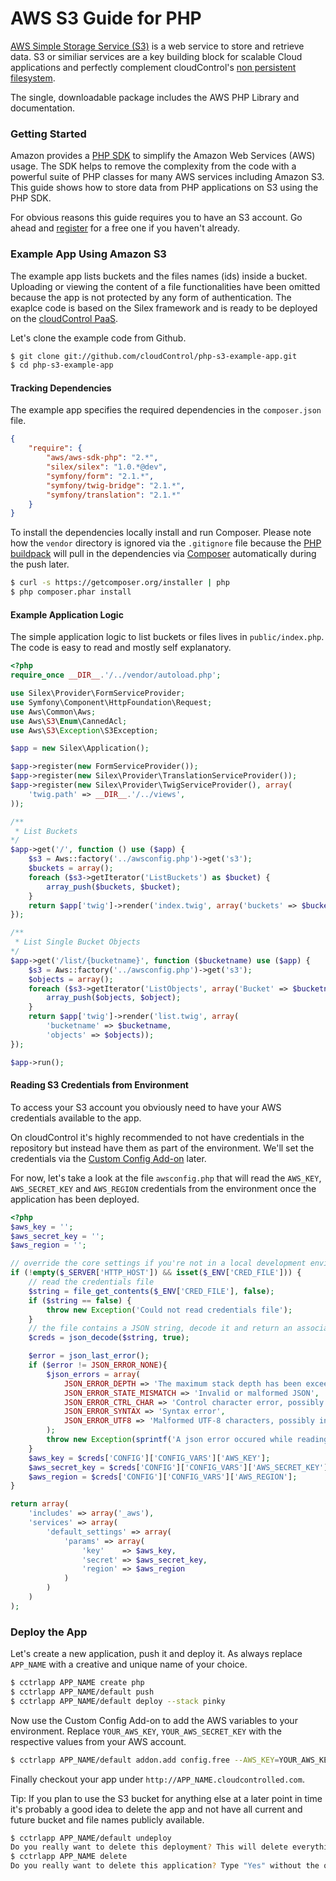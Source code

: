 # AWS S3 Guide for PHP

[AWS Simple Storage Service (S3)](http://aws.amazon.com/s3/) is a web service to store and retrieve data. S3 or similiar services are a key building block for scalable Cloud applications and perfectly complement cloudControl's [non persistent filesystem](https://www.cloudcontrol.com/dev-center/Platform%20Documentation#non-persistent-filesystem).

 The single, downloadable package includes the AWS PHP Library and documentation.

### Getting Started

Amazon provides a [PHP SDK](https://github.com/aws/aws-sdk-php) to simplify the Amazon Web Services (AWS) usage. The SDK helps to remove the complexity from the code with a powerful suite of PHP classes for many AWS services including Amazon S3. This guide shows how to store data from PHP applications on S3 using the PHP SDK.

For obvious reasons this guide requires you to have an S3 account. Go ahead and [register](https://portal.aws.amazon.com/gp/aws/developer/subscription/index.html?productCode=AmazonS3) for a free one if you haven't already.

### Example App Using Amazon S3

The example app lists buckets and the files names (ids) inside a bucket. Uploading or viewing the content of a file functionalities have been omitted because the app is not protected by any form of authentication. The exaplce code is based on the Silex framework and is ready to be deployed on the [cloudControl PaaS](https://www.cloudcontrol.com).

Let's clone the example code from Github.

~~~bash
$ git clone git://github.com/cloudControl/php-s3-example-app.git
$ cd php-s3-example-app
~~~

#### Tracking Dependencies

The example app specifies the required dependencies in the `composer.json` file.

~~~json
{
    "require": {
        "aws/aws-sdk-php": "2.*",
        "silex/silex": "1.0.*@dev",
        "symfony/form": "2.1.*",
        "symfony/twig-bridge": "2.1.*",
        "symfony/translation": "2.1.*"
    }
}
~~~

To install the dependencies locally install and run Composer. Please note how the `vendor` directory is ignored via the `.gitignore` file because the [PHP buildpack](https://github.com/cloudControl/buildpack-php) will pull in the dependencies via [Composer](http://getcomposer.org/) automatically during the push later.

~~~bash
$ curl -s https://getcomposer.org/installer | php
$ php composer.phar install
~~~

#### Example Application Logic

The simple application logic to list buckets or files lives in `public/index.php`. The code is easy to read and mostly self explanatory.

~~~php
<?php
require_once __DIR__.'/../vendor/autoload.php';

use Silex\Provider\FormServiceProvider;
use Symfony\Component\HttpFoundation\Request;
use Aws\Common\Aws;
use Aws\S3\Enum\CannedAcl;
use Aws\S3\Exception\S3Exception;

$app = new Silex\Application();

$app->register(new FormServiceProvider());
$app->register(new Silex\Provider\TranslationServiceProvider());
$app->register(new Silex\Provider\TwigServiceProvider(), array(
    'twig.path' => __DIR__.'/../views',
));

/**
 * List Buckets
*/
$app->get('/', function () use ($app) {
    $s3 = Aws::factory('../awsconfig.php')->get('s3');
    $buckets = array();
    foreach ($s3->getIterator('ListBuckets') as $bucket) {
        array_push($buckets, $bucket);
    }
    return $app['twig']->render('index.twig', array('buckets' => $buckets));
});

/**
 * List Single Bucket Objects
*/
$app->get('/list/{bucketname}', function ($bucketname) use ($app) {
    $s3 = Aws::factory('../awsconfig.php')->get('s3');
    $objects = array();
    foreach ($s3->getIterator('ListObjects', array('Bucket' => $bucketname)) as $object) {
        array_push($objects, $object);
    }
    return $app['twig']->render('list.twig', array(
        'bucketname' => $bucketname,
        'objects' => $objects));
});

$app->run();
~~~

#### Reading S3 Credentials from Environment

To access your S3 account you obviously need to have your AWS credentials available to the app.

On cloudControl it's highly recommended to not have credentials in the repository but instead have them as part of the environment. We'll set the credentials via the [Custom Config Add-on](https://www.cloudcontrol.com/dev-center/Add-on%20Documentation/Deployment/Custom%20Config) later.

For now, let's take a look at the file `awsconfig.php` that will read the `AWS_KEY`, `AWS_SECRET_KEY` and `AWS_REGION` credentials from the environment once the application has been deployed.

~~~php
<?php
$aws_key = '';
$aws_secret_key = '';
$aws_region = '';

// override the core settings if you're not in a local development environment
if (!empty($_SERVER['HTTP_HOST']) && isset($_ENV['CRED_FILE'])) {
    // read the credentials file
    $string = file_get_contents($_ENV['CRED_FILE'], false);
    if ($string == false) {
        throw new Exception('Could not read credentials file');
    }
    // the file contains a JSON string, decode it and return an associative array
    $creds = json_decode($string, true);

    $error = json_last_error();
    if ($error != JSON_ERROR_NONE){
        $json_errors = array(
            JSON_ERROR_DEPTH => 'The maximum stack depth has been exceeded',
            JSON_ERROR_STATE_MISMATCH => 'Invalid or malformed JSON',
            JSON_ERROR_CTRL_CHAR => 'Control character error, possibly incorrectly encoded',
            JSON_ERROR_SYNTAX => 'Syntax error',
            JSON_ERROR_UTF8 => 'Malformed UTF-8 characters, possibly incorrectly encoded'
        );
        throw new Exception(sprintf('A json error occured while reading the credentials file: %s', $json_errors[$error]));
    }
    $aws_key = $creds['CONFIG']['CONFIG_VARS']['AWS_KEY'];
    $aws_secret_key = $creds['CONFIG']['CONFIG_VARS']['AWS_SECRET_KEY'];
    $aws_region = $creds['CONFIG']['CONFIG_VARS']['AWS_REGION'];
}

return array(
    'includes' => array('_aws'),
    'services' => array(
        'default_settings' => array(
            'params' => array(
                'key'    => $aws_key,
                'secret' => $aws_secret_key,
                'region' => $aws_region
            )
        )
    )
);
~~~

### Deploy the App

Let's create a new application, push it and deploy it. As always replace `APP_NAME` with a creative and unique name of your choice.

~~~bash
$ cctrlapp APP_NAME create php
$ cctrlapp APP_NAME/default push
$ cctrlapp APP_NAME/default deploy --stack pinky
~~~

Now use the Custom Config Add-on to add the AWS variables to your environment. Replace `YOUR_AWS_KEY`, `YOUR_AWS_SECRET_KEY` with the respective values from your AWS account.

~~~bash
$ cctrlapp APP_NAME/default addon.add config.free --AWS_KEY=YOUR_AWS_KEY --AWS_SECRET_KEY=YOUR_AWS_SECRET_KEY --AWS_REGION="eu-west-1"
~~~

Finally checkout your app under `http://APP_NAME.cloudcontrolled.com`.

Tip: If you plan to use the S3 bucket for anything else at a later point in time it's probably a good idea to delete the app and not have all current and future bucket and file names publicly available.

~~~bash
$ cctrlapp APP_NAME/default undeploy
Do you really want to delete this deployment? This will delete everything including files and the database. Type "Yes" without the quotes to delete: Yes
$ cctrlapp APP_NAME delete
Do you really want to delete this application? Type "Yes" without the quotes to delete: Yes
~~~
